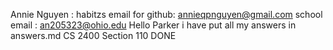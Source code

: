 Annie Nguyen : habitzs
email for github: annieqpnguyen@gmail.com 
school email : an205323@ohio.edu
Hello Parker i have put all my answers in answers.md 
CS 2400 Section 110
DONE